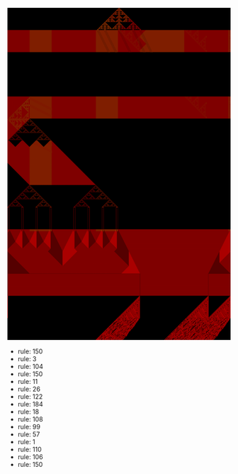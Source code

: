 ![photo](./output.png) 
 * rule: 150
* rule: 3
* rule: 104
* rule: 150
* rule: 11
* rule: 26
* rule: 122
* rule: 184
* rule: 18
* rule: 108
* rule: 99
* rule: 57
* rule: 1
* rule: 110
* rule: 106
* rule: 150
